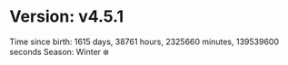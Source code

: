 # Version: v4.5.1
Time since birth: 1615 days, 38761 hours, 2325660 minutes, 139539600 seconds
Season: Winter ❄️
